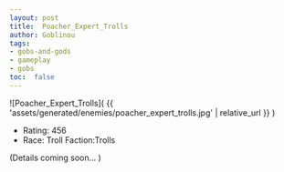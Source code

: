 ```yaml
---
layout: post
title:  Poacher_Expert_Trolls
author: Goblinou
tags:
- gobs-and-gods
- gameplay
- gobs
toc:  false
---
```


![Poacher_Expert_Trolls]( {{ 'assets/generated/enemies/poacher_expert_trolls.jpg' | relative_url }} )
- Rating: 456
- Race: Troll  Faction:Trolls

(Details coming soon... )